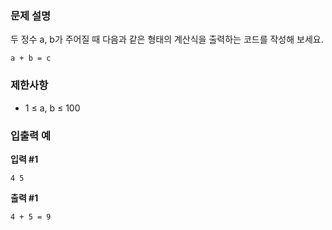 ### 문제 설명

두 정수 a, b가 주어질 때 다음과 같은 형태의 계산식을 출력하는 코드를 작성해 보세요.

```
a + b = c
```

### 제한사항

- 1 ≤ a, b ≤ 100

### 입출력 예

**입력 #1**

```
4 5
```

**출력 #1**

```
4 + 5 = 9
```
